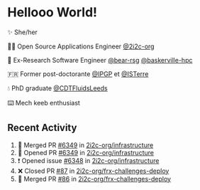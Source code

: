 # Hellooo World!

✨ She/her

👩‍💻 Open Source Applications Engineer [@2i2c-org](https://2i2c.org/)

🐻 Ex-Research Software Engineer [@bear-rsg](https://github.com/bear-rsg) [@baskerville-hpc](https://github.com/baskerville-hpc) 

🇫🇷 Former post-doctorante [@IPGP](https://github.com/IPGP) et [@ISTerre](https://www.isterre.fr/) 

💧 PhD graduate [@CDTFluidsLeeds](https://fluid-dynamics.leeds.ac.uk/) 

⌨️ Mech keeb enthusiast 

## Recent Activity 

<!--START_SECTION:activity-->
1. 🎉 Merged PR [#6349](https://github.com/2i2c-org/infrastructure/pull/6349) in [2i2c-org/infrastructure](https://github.com/2i2c-org/infrastructure)
2. 💪 Opened PR [#6349](https://github.com/2i2c-org/infrastructure/pull/6349) in [2i2c-org/infrastructure](https://github.com/2i2c-org/infrastructure)
3. ❗ Opened issue [#6348](https://github.com/2i2c-org/infrastructure/issues/6348) in [2i2c-org/infrastructure](https://github.com/2i2c-org/infrastructure)
4. ❌ Closed PR [#87](https://github.com/2i2c-org/frx-challenges-deploy/pull/87) in [2i2c-org/frx-challenges-deploy](https://github.com/2i2c-org/frx-challenges-deploy)
5. 🎉 Merged PR [#86](https://github.com/2i2c-org/frx-challenges-deploy/pull/86) in [2i2c-org/frx-challenges-deploy](https://github.com/2i2c-org/frx-challenges-deploy)
<!--END_SECTION:activity-->
